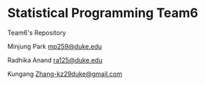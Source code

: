 Statistical Programming Team6
=====



Team6's Repository

Minjung Park mp259@duke.edu

Radhika Anand ra125@duke.edu

Kungang Zhang-kz29duke@gmail.com
